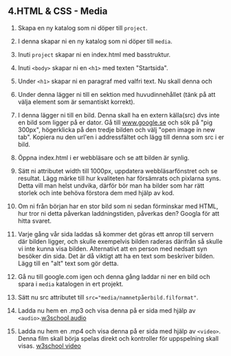 ## 4.HTML & CSS - Media

1. Skapa en ny katalog som ni döper till ```project```.

1. I denna skapar ni en ny katalog som ni döper till ```media```.

1. Inuti ```project``` skapar ni en index.html med basstruktur.

1. Inuti ```<body>``` skapar ni en ```<h1>``` med texten "Startsida".

1. Under ```<h1>``` skapar ni en paragraf med valfri text. Nu skall denna och

1. Under denna lägger ni till en sektion med huvudinnehållet (tänk på att välja element som är semantiskt korrekt).

1. I denna lägger ni till en bild. Denna skall ha en extern källa(src) dvs inte en bild som ligger på er dator. Gå till www.google.se och sök på "pig 300px", högerklicka på den tredje bilden och välj "open image in new tab". Kopiera nu den url'en i addressfältet och lägg till denna som src i er bild.

1. Öppna index.html i er webbläsare och se att bilden är synlig.

1. Sätt ni attributet width till 1000px, uppdatera webbläsarfönstret och se resultat. Lägg märke till hur kvaliteten har försämrats och pixlarna syns. Detta vill man helst undvika, därför bör man ha bilder som har rätt storlek och inte behöva förstora dem med hjälp av kod.

1. Om ni från början har en stor bild som ni sedan förminskar med HTML, hur tror ni detta påverkan laddningstiden, påverkas den? Googla för att hitta svaret.

1. Varje gång vår sida laddas så kommer det göras ett anrop till servern där bilden ligger, och skulle exempelvis bilden raderas därifrån så skulle vi inte kunna visa bilden. Alternativt att en person med nedsatt syn besöker din sida. Det är då viktigt att ha en text som beskriver bilden. Lägg till en "alt" text som gör detta.

1. Gå nu till google.com igen och denna gång laddar ni ner en bild och spara i ```media``` katalogen in ert projekt.

1. Sätt nu src attributet till ```src="media/namnetpåerbild.filformat"```.

1. Ladda nu hem en .mp3 och visa denna på er sida med hjälp av ```<audio>```.[w3school audio](https://www.w3schools.com/html/html5_audio.asp)

1. Ladda nu hem en .mp4 och visa denna på er sida med hjälp av ```<video>```. Denna film skall börja spelas direkt och kontroller för uppspelning skall visas. [w3school video](https://www.w3schools.com/html/html5_video.asp)